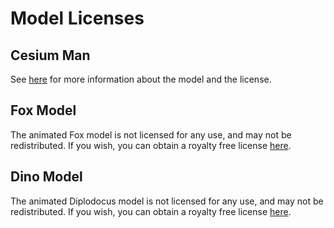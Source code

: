 # Model Licenses

## Cesium Man

See [here](https://github.com/KhronosGroup/glTF-Sample-Models/tree/master/2.0/CesiumMan) for more information about the model and the license.

## Fox Model

The animated Fox model is not licensed for any use, and may not be redistributed. If you wish, you can obtain a royalty free license [here](https://www.cgtrader.com/3d-models/animals/mammal/cute-low-poly-fox).

## Dino Model

The animated Diplodocus model is not licensed for any use, and may not be redistributed. If you wish, you can obtain a royalty free license [here](https://www.cgtrader.com/3d-models/animals/dinosaur/cartoon-diplodocus-dinosaur).
